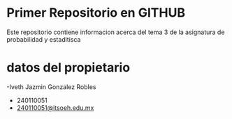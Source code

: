 # Primer Repositorio en GITHUB

Este repositorio contiene informacion acerca  del tema 3 de la asignatura de probabilidad y estaditisca 
# datos del propietario
-Iveth Jazmin Gonzalez Robles
- 240110051
- 240110051@itsoeh.edu.mx
